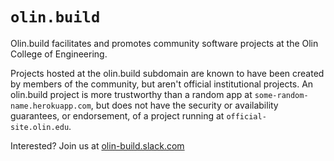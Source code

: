 # `olin.build`

Olin.build facilitates and promotes community software projects at the Olin
College of Engineering.

Projects hosted at the olin.build subdomain are known to have been created by
members of the community, but aren't official institutional projects. An
olin.build project is more trustworthy than a random app at
`some-random-name.herokuapp.com`, but does not have the security or availability
guarantees, or endorsement, of a project running at `official-site.olin.edu`.

Interested? Join us at [olin-build.slack.com](http://olin-build.slack.com)
